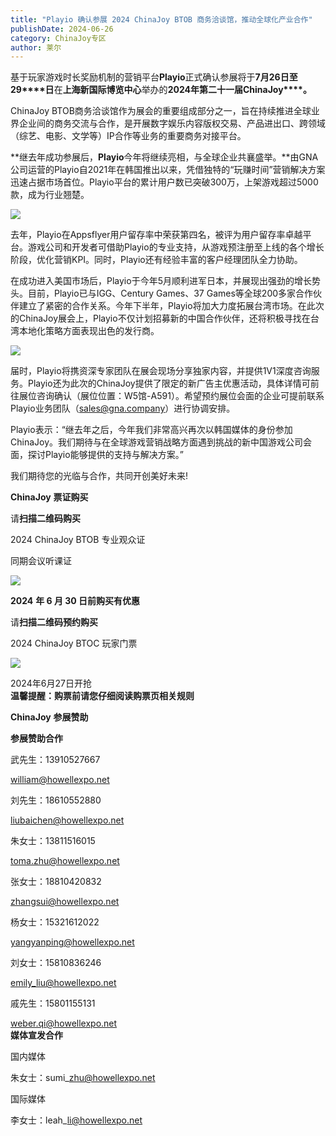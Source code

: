 ```yaml
---
title: "Playio 确认参展 2024 ChinaJoy BTOB 商务洽谈馆，推动全球化产业合作"
publishDate: 2024-06-26
category: ChinaJoy专区
author: 莱尔
---
```


基于玩家游戏时长奖励机制的营销平台**Playio**正式确认参展将于**7****月****26****日至****29****日**在**上海新国际博览中心**举办的**2024****年第二十一届****ChinaJoy****。**

ChinaJoy BTOB商务洽谈馆作为展会的重要组成部分之一，旨在持续推进全球业界企业间的商务交流与合作，是开展数字娱乐内容版权交易、产品进出口、跨领域（综艺、电影、文学等）IP合作等业务的重要商务对接平台。

**继去年成功参展后，****Playio****今年将继续亮相，与全球企业共襄盛举。**由GNA公司运营的Playio自2021年在韩国推出以来，凭借独特的“玩赚时间”营销解决方案迅速占据市场首位。Playio平台的累计用户数已突破300万，上架游戏超过5000款，成为行业翘楚。

![](https://ec-net-1251389766.cos.ap-shanghai.myqcloud.com/wp-content/uploads/2024/06/20240626121205968-1024x576.png)

去年，Playio在Appsflyer用户留存率中荣获第四名，被评为用户留存率卓越平台。游戏公司和开发者可借助Playio的专业支持，从游戏预注册至上线的各个增长阶段，优化营销KPI。同时，Playio还有经验丰富的客户经理团队全力协助。

在成功进入美国市场后，Playio于今年5月顺利进军日本，并展现出强劲的增长势头。目前，Playio已与IGG、Century Games、37 Games等全球200多家合作伙伴建立了紧密的合作关系。今年下半年，Playio将加大力度拓展台湾市场。在此次的ChinaJoy展会上，Playio不仅计划招募新的中国合作伙伴，还将积极寻找在台湾本地化策略方面表现出色的发行商。

![](https://ec-net-1251389766.cos.ap-shanghai.myqcloud.com/wp-content/uploads/2024/06/20240626121157275-1024x576.png)

届时，Playio将携资深专家团队在展会现场分享独家内容，并提供1V1深度咨询服务。Playio还为此次的ChinaJoy提供了限定的新广告主优惠活动，具体详情可前往展位咨询确认（展位位置：W5馆-A591）。希望预约展位会面的企业可提前联系Playio业务团队（sales@gna.company）进行协调安排。

Playio表示：“继去年之后，今年我们非常高兴再次以韩国媒体的身份参加ChinaJoy。我们期待与在全球游戏营销战略方面遇到挑战的新中国游戏公司会面，探讨Playio能够提供的支持与解决方案。”

我们期待您的光临与合作，共同开创美好未来!

**ChinaJoy** **票证购买**

  
请**扫描二维码购买**

2024 ChinaJoy BTOB 专业观众证

同期会议听课证

![](https://ec-net-1251389766.cos.ap-shanghai.myqcloud.com/wp-content/uploads/2024/06/20240626121206979.png)

**2024** **年 6 月 30 日前购买有优惠**

请**扫描二维码预约购买**

2024 ChinaJoy BTOC 玩家门票

![](https://ec-net-1251389766.cos.ap-shanghai.myqcloud.com/wp-content/uploads/2024/06/20240626121212401.png)

2024年6月27日开抢  
**温馨提醒：购票前请您仔细阅读购票页相关规则**

**ChinaJoy** **参展赞助**

**参展赞助合作**

武先生：13910527667

[william@howellexpo.net](mailto:william@howellexpo.net)

刘先生：18610552880

[liubaichen@howellexpo.net](mailto:liubaichen@howellexpo.net)

朱女士：13811516015

[toma.zhu@howellexpo.net](mailto:toma.zhu@howellexpo.net)

张女士：18810420832

[zhangsui@howellexpo.net](mailto:zhangsui@howellexpo.net)

杨女士：15321612022

[yangyanping@howellexpo.net](mailto:yangyanping@howellexpo.net)

刘女士：15810836246

[emily\_liu@howellexpo.net](mailto:emily_liu@howellexpo.net)

戚先生：15801155131

weber.qi@howellexpo.net  
**媒体宣发合作**

国内媒体

朱女士：sumi\_zhu@howellexpo.net

国际媒体

李女士：leah\_li@howellexpo.net
